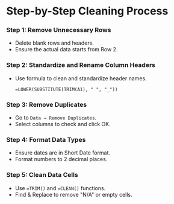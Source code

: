 
# Step-by-Step Cleaning Process

### Step 1: Remove Unnecessary Rows
- Delete blank rows and headers.
- Ensure the actual data starts from Row 2.

### Step 2: Standardize and Rename Column Headers
- Use formula to clean and standardize header names.
  ```excel
  =LOWER(SUBSTITUTE(TRIM(A1), " ", "_"))
  ```

### Step 3: Remove Duplicates
- Go to `Data → Remove Duplicates`.
- Select columns to check and click OK.

### Step 4: Format Data Types
- Ensure dates are in Short Date format.
- Format numbers to 2 decimal places.

### Step 5: Clean Data Cells
- Use `=TRIM()` and `=CLEAN()` functions.
- Find & Replace to remove "N/A" or empty cells.
